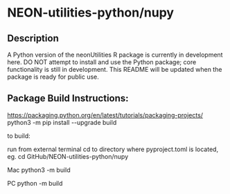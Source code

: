 NEON-utilities-python/nupy
================

<!-- ****** Description ****** -->
Description
-----

A Python version of the neonUtilities R package is currently in development here. DO NOT attempt to install and use the Python package; core functionality is still in development. This README will be updated when the package is ready for public use.


## Package Build Instructions:
https://packaging.python.org/en/latest/tutorials/packaging-projects/
python3 -m pip install --upgrade build

to build: 

run from external terminal
cd to directory where pyproject.toml is located, eg.
cd GitHub/NEON-utilities-python/nupy

Mac
python3 -m build

PC
python -m build

